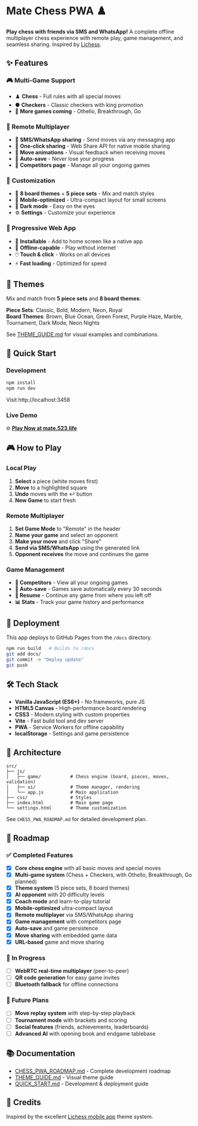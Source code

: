# Mate Chess PWA ♟️

**Play chess with friends via SMS and WhatsApp!** A complete offline multiplayer chess experience with remote play, game management, and seamless sharing. Inspired by [Lichess](https://github.com/lichess-org/lichobile).

## ✨ Features

### 🎮 **Multi-Game Support**
- ♟️ **Chess** - Full rules with all special moves
- ● **Checkers** - Classic checkers with king promotion
- 🔄 **More games coming** - Othello, Breakthrough, Go

### 📱 **Remote Multiplayer**
- 📲 **SMS/WhatsApp sharing** - Send moves via any messaging app
- 🔗 **One-click sharing** - Web Share API for native mobile sharing
- 🎯 **Move animations** - Visual feedback when receiving moves
- 💾 **Auto-save** - Never lose your progress
- 👥 **Competitors page** - Manage all your ongoing games

### 🎨 **Customization**
- 🎨 **8 board themes** + **5 piece sets** - Mix and match styles
- 📱 **Mobile-optimized** - Ultra-compact layout for small screens
- 🌙 **Dark mode** - Easy on the eyes
- ⚙️ **Settings** - Customize your experience

### 🚀 **Progressive Web App**
- 📱 **Installable** - Add to home screen like a native app
- 🔄 **Offline-capable** - Play without internet
- 🖱️ **Touch & click** - Works on all devices
- ⚡ **Fast loading** - Optimized for speed

## 🎨 Themes

Mix and match from **5 piece sets** and **8 board themes**:

**Piece Sets**: Classic, Bold, Modern, Neon, Royal  
**Board Themes**: Brown, Blue Ocean, Green Forest, Purple Haze, Marble, Tournament, Dark Mode, Neon Nights

See [THEME_GUIDE.md](THEME_GUIDE.md) for visual examples and combinations.

## 🚀 Quick Start

### Development
```bash
npm install
npm run dev
```
Visit http://localhost:3458

### Live Demo
🌐 **[Play Now at mate.523.life](https://mate.523.life/)**

## 🎮 How to Play

### Local Play
1. **Select** a piece (white moves first)
2. **Move** to a highlighted square
3. **Undo** moves with the ↩️ button
4. **New Game** to start fresh

### Remote Multiplayer
1. **Set Game Mode** to "Remote" in the header
2. **Name your game** and select an opponent
3. **Make your move** and click "Share"
4. **Send via SMS/WhatsApp** using the generated link
5. **Opponent receives** the move and continues the game

### Game Management
- **👥 Competitors** - View all your ongoing games
- **📱 Auto-save** - Games save automatically every 30 seconds
- **🔄 Resume** - Continue any game from where you left off
- **📊 Stats** - Track your game history and performance

## 🚢 Deployment

This app deploys to GitHub Pages from the `/docs` directory.

```bash
npm run build   # Builds to /docs
git add docs/
git commit -m "Deploy update"
git push
```

## 🛠️ Tech Stack

- **Vanilla JavaScript (ES6+)** - No frameworks, pure JS
- **HTML5 Canvas** - High-performance board rendering
- **CSS3** - Modern styling with custom properties
- **Vite** - Fast build tool and dev server
- **PWA** - Service Workers for offline capability
- **localStorage** - Settings and game persistence

## 📐 Architecture

```
src/
├── js/
│   ├── game/           # Chess engine (board, pieces, moves, validation)
│   ├── ui/             # Theme manager, rendering
│   └── app.js          # Main application
├── css/                # Styles
├── index.html          # Main game page
└── settings.html       # Theme customization
```

See `CHESS_PWA_ROADMAP.md` for detailed development plan.

## 🎯 Roadmap

### ✅ **Completed Features**
- [x] **Core chess engine** with all basic moves and special moves
- [x] **Multi-game system** (Chess + Checkers, with Othello, Breakthrough, Go planned)
- [x] **Theme system** (5 piece sets, 8 board themes)
- [x] **AI opponent** with 20 difficulty levels
- [x] **Coach mode** and learn-to-play tutorial
- [x] **Mobile-optimized** ultra-compact layout
- [x] **Remote multiplayer** via SMS/WhatsApp sharing
- [x] **Game management** with competitors page
- [x] **Auto-save** and game persistence
- [x] **Move sharing** with embedded game data
- [x] **URL-based** game and move sharing

### 🚧 **In Progress**
- [ ] **WebRTC real-time multiplayer** (peer-to-peer)
- [ ] **QR code generation** for easy game invites
- [ ] **Bluetooth fallback** for offline connections

### 🔮 **Future Plans**
- [ ] **Move replay system** with step-by-step playback
- [ ] **Tournament mode** with brackets and scoring
- [ ] **Social features** (friends, achievements, leaderboards)
- [ ] **Advanced AI** with opening book and endgame tablebase

## 📚 Documentation

- [CHESS_PWA_ROADMAP.md](CHESS_PWA_ROADMAP.md) - Complete development roadmap
- [THEME_GUIDE.md](THEME_GUIDE.md) - Visual theme guide
- [QUICK_START.md](QUICK_START.md) - Development & deployment guide

## 🤝 Credits

Inspired by the excellent [Lichess mobile app](https://github.com/lichess-org/lichobile) theme system.
